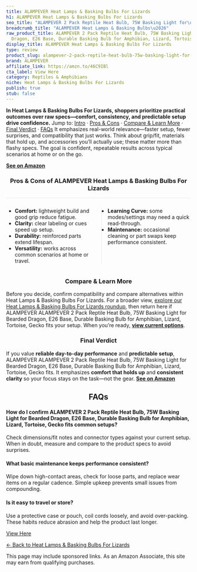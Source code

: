 ```yaml
---
title: ALAMPEVER Heat Lamps & Basking Bulbs For Lizards
h1: ALAMPEVER Heat Lamps & Basking Bulbs For Lizards
seo_title: "ALAMPEVER 2 Pack Reptile Heat Bulb, 75W Basking Light for\u2026"
breadcrumb_title: "ALAMPEVER Heat Lamps & Basking Bulbs\u2026"
raw_product_title: ALAMPEVER 2 Pack Reptile Heat Bulb, 75W Basking Light for Bearded
  Dragon, E26 Base, Durable Basking Bulb for Amphibian, Lizard, Tortoise, Gecko
display_title: ALAMPEVER Heat Lamps & Basking Bulbs For Lizards
type: review
product_slug: alampever-2-pack-reptile-heat-bulb-75w-basking-light-for-bearded-dragon-9456f1aa
brand: ALAMPEVER
affiliate_link: https://amzn.to/46C9IBl
cta_label: View Here
category: Reptiles & Amphibians
niche: Heat Lamps & Basking Bulbs For Lizards
publish: true
stub: false
---
```


<div id="intro" class="full-width"><p><strong>In Heat Lamps & Basking Bulbs For Lizards, shoppers prioritize practical outcomes over raw specs&mdash;comfort, consistency, and predictable setup drive confidence.</strong> Jump to: <a href="#intro">Intro</a> · <a href="#pros-cons">Pros &amp; Cons</a> · <a href="#compare-more">Compare &amp; Learn More</a> · <a href="#verdict">Final Verdict</a> · <a href="#faqs">FAQs</a> It emphasizes real-world relevance&mdash;faster setup, fewer surprises, and compatibility that just works. Think about grip/fit, materials that hold up, and accessories you’ll actually use; these matter more than flashy specs. The goal is confident, repeatable results across typical scenarios at home or on the go.</p><p><a href="https://amzn.to/46C9IBl" rel="nofollow sponsored noopener" target="_blank"><strong>See on Amazon</strong></a></p></div>
<h3 id="pros-cons" style="text-align:center;">Pros &amp; Cons of ALAMPEVER Heat Lamps & Basking Bulbs For Lizards</h3>
<div class="pc-grid" style="display:grid;grid-template-columns:1fr 1fr;gap:16px;border-top:1px solid #e5e7eb;padding-top:12px;">
  <ul>
    <li><strong>Comfort:</strong> lightweight build and good grip reduce fatigue.</li>
    <li><strong>Clarity:</strong> clear labeling or cues speed up setup.</li>
    <li><strong>Durability:</strong> reinforced parts extend lifespan.</li>
    <li><strong>Versatility:</strong> works across common scenarios at home or travel.</li>
  </ul>
  <ul style="border-left:1px solid #e5e7eb;padding-left:16px;">
    <li><strong>Learning Curve:</strong> some modes/settings may need a quick read-through.</li>
    <li><strong>Maintenance:</strong> occasional cleaning or part swaps keep performance consistent.</li>
  </ul>
</div>


<h3 id="compare-more" style="text-align:center;">Compare &amp; Learn More</h3>
<p>Before you decide, confirm compatibility and compare alternatives within Heat Lamps & Basking Bulbs For Lizards. For a broader view, <a href="#">explore our Heat Lamps & Basking Bulbs For Lizards roundup</a>, then return here if ALAMPEVER ALAMPEVER 2 Pack Reptile Heat Bulb, 75W Basking Light for Bearded Dragon, E26 Base, Durable Basking Bulb for Amphibian, Lizard, Tortoise, Gecko fits your setup. When you’re ready, <a href="https://amzn.to/46C9IBl" rel="nofollow sponsored noopener" target="_blank"><strong>view current options</strong></a>.</p>

<h3 id="verdict" style="text-align:center;">Final Verdict</h3>
<p>If you value <strong>reliable day-to-day performance</strong> and <strong>predictable setup</strong>, ALAMPEVER ALAMPEVER 2 Pack Reptile Heat Bulb, 75W Basking Light for Bearded Dragon, E26 Base, Durable Basking Bulb for Amphibian, Lizard, Tortoise, Gecko fits. It emphasizes <strong>comfort that holds up</strong> and <strong>consistent clarity</strong> so your focus stays on the task&mdash;not the gear. <a href="https://amzn.to/46C9IBl" rel="nofollow sponsored noopener" target="_blank"><strong>See on Amazon</strong></a></p>

<h2 id="faqs" style="text-align:center;">FAQs</h2>
<h4><strong>How do I confirm ALAMPEVER 2 Pack Reptile Heat Bulb, 75W Basking Light for Bearded Dragon, E26 Base, Durable Basking Bulb for Amphibian, Lizard, Tortoise, Gecko fits common setups?</strong></h4>
<p>Check dimensions/fit notes and connector types against your current setup. When in doubt, measure and compare to the product specs to avoid surprises.</p>
<h4><strong>What basic maintenance keeps performance consistent?</strong></h4>
<p>Wipe down high-contact areas, check for loose parts, and replace wear items on a regular cadence. Simple upkeep prevents small issues from compounding.</p>
<h4><strong>Is it easy to travel or store?</strong></h4>
<p>Use a protective case or pouch, coil cords loosely, and avoid over-packing. These habits reduce abrasion and help the product last longer.</p>

<p><a class="btn" href="https://amzn.to/46C9IBl" target="_blank" rel="nofollow sponsored noopener">View Here</a></p>
<p><a href="/roundups/reptiles-amphibians/heat-lamps-basking-bulbs-for-lizards/">← Back to Heat Lamps & Basking Bulbs For Lizards</a></p>
<aside class="disclosure">This page may include sponsored links. As an Amazon Associate, this site may earn from qualifying purchases.</aside>
